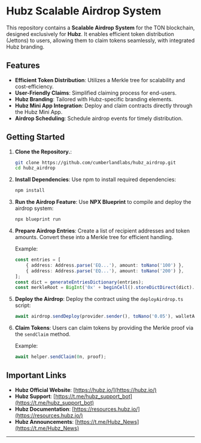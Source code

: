 # Hubz Scalable Airdrop System

This repository contains a **Scalable Airdrop System** for the TON blockchain, designed exclusively for **Hubz**. It enables efficient token distribution (Jettons) to users, allowing them to claim tokens seamlessly, with integrated Hubz branding.

## Features

- **Efficient Token Distribution**: Utilizes a Merkle tree for scalability and cost-efficiency.
- **User-Friendly Claims**: Simplified claiming process for end-users.
- **Hubz Branding**: Tailored with Hubz-specific branding elements.
- **Hubz Mini App Integration**: Deploy and claim contracts directly through the Hubz Mini App.
- **Airdrop Scheduling**: Schedule airdrop events for timely distribution.

## Getting Started

1. **Clone the Repository.**:
   ```bash
   git clone https://github.com/cumberlandlabs/hubz_airdrop.git
   cd hubz_airdrop
   ```

2. **Install Dependencies**:
   Use npm to install required dependencies:
   ```bash
   npm install
   ```

3. **Run the Airdrop Feature**:
   Use **NPX Blueprint** to compile and deploy the airdrop system:
   ```bash
   npx blueprint run
   ```

4. **Prepare Airdrop Entries**:
   Create a list of recipient addresses and token amounts. Convert these into a Merkle tree for efficient handling.

   Example:
   ```ts
   const entries = [
       { address: Address.parse('EQ...'), amount: toNano('100') },
       { address: Address.parse('EQ...'), amount: toNano('200') },
   ];
   const dict = generateEntriesDictionary(entries);
   const merkleRoot = BigInt('0x' + beginCell().storeDictDirect(dict).endCell().hash().toString('hex'));
   ```

5. **Deploy the Airdrop**:
   Deploy the contract using the `deployAirdrop.ts` script:
   ```ts
   await airdrop.sendDeploy(provider.sender(), toNano('0.05'), walletAddress);
   ```

6. **Claim Tokens**:
   Users can claim tokens by providing the Merkle proof via the `sendClaim` method.

   Example:
   ```ts
   await helper.sendClaim(0n, proof);
   ```

## Important Links

- **Hubz Official Website**: [https://hubz.io/](https://hubz.io/)
- **Hubz Support**: [https://t.me/hubz_support_bot](https://t.me/hubz_support_bot)
- **Hubz Documentation**: [https://resources.hubz.io/](https://resources.hubz.io/)
- **Hubz Announcements**: [https://t.me/Hubz_News](https://t.me/Hubz_News)

---
